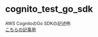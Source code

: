 # cognito_test_go_sdk
AWS CognitoのGo SDKの記述例    
[こちらの記事用](https://qiita.com/Khmer495/items/29b7a514d42371277e65)
